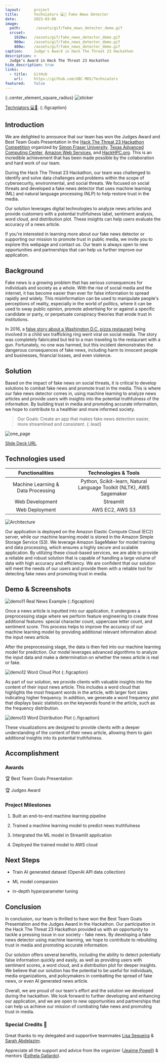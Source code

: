 ```yaml
---
layout:      project
title:       Techniators 💻🤖 Fake News Detector
date:        2023-03-06
image:
  path:       /assets/gif/fake_news_detector_demo.gif
  srcset:
    1920w:   /assets/gif/fake_news_detector_demo.gif
    960w:    /assets/gif/fake_news_detector_demo.gif
    480w:    /assets/gif/fake_news_detector_demo.gif
caption:     Judge's Award in Hack The Threat 23 Hackathon
description: >
  Judge's Award in Hack The Threat 23 Hackathon
hide_description: true
links:
  - title:   GitHub
    url:     https://github.com/UBC-MDS/Techniators
featured:    false
---
```


{:.center_element_square_radius}
![sticker](/assets/img/projects/techniators/techniators_sticker.png)

[Techniators 💻🤖](https://hackhpc.github.io/HacktheThreat23/teams/#Techniators).
{:.figcaption}

## Introduction

We are delighted to announce that our team has won the Judges Award and Best Team Goals Presentation in the
[Hack The Threat 23 Hackathon Competition](https://hackhpc.github.io/HacktheThreat23/)
organized by [Simon Fraser University]((https://www.sfu.ca/big-data.html)), [Texas Advanced Computing Center](https://www.tacc.utexas.edu/), [Amazon Web Services](https://aws.amazon.com/), and [HackHPC.org](http://hackhpc.org/). This is an incredible achievement that has been made possible by the collaboration and hard work of our team.

During  the Hack The Threat 23 Hackathon, our team was challenged to identify and solve data challenges and problems within the scope of cybersecurity, environmental, and social threats. We focused on social threats and developed a fake news detector that uses machine learning (ML) and natural language processing (NLP) to help restore trust in the media.

Our solution leverages digital technologies to analyze news articles and provide customers with a potential truthfulness label, sentiment analysis, word cloud, and distribution plot. These insights can help users evaluate the accuracy of a news article.

If you're interested in learning more about our fake news detector or supporting our mission to promote trust in public media, we invite you to explore this webpage and contact us. Our team is always open to new opportunities and partnerships that can help us further improve our application.

## Background

Fake news is a growing problem that has serious consequences for individuals and society as a whole.
With the rise of social media and the internet, it has become easier than ever for false information to spread rapidly and widely. This misinformation can be used to manipulate people's perceptions of reality, especially in the world of politics, where it can be used to sway public opinion, promote advertising for or against a specific candidate or party, or perpetuate conspiracy theories that erode trust in institutions.

In 2016, a [false story about a Washington D.C. pizza restaurant](https://www.bbc.com/news/blogs-trending-38156985) being involved in a child sex trafficking ring went viral on social media. The story was completely fabricated but led to a man traveling to the restaurant with a gun. Fortunately, no one was harmed, but this incident demonstrates the dangerous consequences of fake news, including harm to innocent people and businesses, financial losses, and even violence.

## Solution

Based on the impact of fake news on social threats, it is critical to develop solutions to combat fake news and promote trust in the media. This is where our fake news detector comes in, using machine learning to analyze news articles and provide users with insights into the potential truthfulness of the information. By building trust in media and promoting accurate information, we hope to contribute to a healthier and more informed society.

> Our Goals: Create an app that makes fake news detection easier, more streamlined and consistent.
{:.lead}

![one_page](/assets/img/projects/techniators/one_page.png)

[Slide Deck URL](https://github.com/UBC-MDS/Techniators/blob/main/Techniators_hackthethreat23_presentation.pdf)

## Technologies used

| Functionalities | Technologies & Tools |
|:-----------------:|:-----------:|
| Machine Learning & Data Processing | Python, Scikit-learn, Natural Language Toolkit (NLTK), AWS Sagemaker |
| Web Development | Streamlit |
| Web Deployment | AWS EC2, AWS S3 |

![Architecture](/assets/img/projects/techniators/fake_news_detector_architecture.png)

Our application is deployed on the Amazon Elastic Compute Cloud (EC2) server, while our machine learning model is stored in the Amazon Simple Storage Service (S3). We leverage Amazon SageMaker for model training and data processing, which ensures a highly secure and scalable application. By utilizing these cloud-based services, we are able to provide a reliable and robust solution that is capable of handling a large volume of data with high accuracy and efficiency. We are confident that our solution will meet the needs of our users and provide them with a reliable tool for detecting fake news and promoting trust in media.

## Demo & Screenshots

![demo11](/assets/img/projects/techniators/demo_1_1.png)
Real News Example
{:.figcaption}

Once a news article is inputted into our application, it undergoes a preprocessing stage where we perform feature engineering to create three additional features: special character count, uppercase letter count, and sentiment score. This process helps to improve the accuracy of our machine learning model by providing additional relevant information about the input news article.

After the preprocessing stage, the data is then fed into our machine learning model for prediction. Our model leverages advanced algorithms to analyze the input data and make a determination on whether the news article is real or fake.

![demo12](/assets/img/projects/techniators/demo_1_2.png)
Word Cloud Plot
{:.figcaption}

As part of our solution, we provide clients with valuable insights into the content of their input news article. This includes a word cloud that highlights the most frequent words in the article, with larger font sizes indicating higher frequency. In addition, we generate a word frequency plot that displays basic statistics on the keywords found in the article, such as the frequency distribution.

![demo13](/assets/img/projects/techniators/demo_1_3.png)
Word Distribution Plot
{:.figcaption}

These visualizations are designed to provide clients with a deeper understanding of the content of their news article, allowing them to gain additional insights into its potential truthfulness.

## Accomplishment

### Awards

🏆 Best Team Goals Presentation

🏆 Judges Award

### Project Milestones

1. Built an end-to-end machine learning pipeline

2. Trained a machine learning model to predict news truthfulness

3. Intergrated the ML model in Streamlit application

4. Deployed the trained model to AWS cloud

## Next Steps

- Train AI generated dataset (OpenAI API data collection)

- ML model comparsion

- in-depth hyperparameter tuning

## Conclusion

In conclusion, our team is thrilled to have won the Best Team Goals Presentation and the Judges Award in the Hackathon. Our participation in the Hack The Threat 23 Hackathon provided us with an opportunity to tackle a pressing issue in our society - fake news. By developing a fake news detector using machine learning, we hope to contribute to rebuilding trust in media and promoting accurate information.

Our solution offers several benefits, including the ability to detect potentially false information quickly and easily, as well as providing users with sentiment scores, a word cloud, and a distribution plot for deeper insights. We believe that our solution has the potential to be useful for individuals, media organizations, and policymakers in combatting the spread of fake news, or even AI generated news article.

Overall, we are proud of our team's effort and the solution we developed during the hackathon. We look forward to further developing and enhancing our application, and we are open to new opportunities and partnerships that can help us achieve our mission of combating fake news and promoting trust in media.

### Special Credits 🙌

Great thanks to my delegated and supportive teammates [Lisa Sequeira](https://ca.linkedin.com/in/lisasequeira) & [Sarah Abdelazim](https://www.linkedin.com/in/sarah-abdelazim-09709bb2).

Appreciate all the support and advice from the organizer ([Jeaime Powell](https://www.linkedin.com/in/jeaimehp/?original_referer=https%3A%2F%2Fjeaimehp.github.io%2F)) & mentors ([Esthela Gallardo](https://www.linkedin.com/in/esthela-gallardo-a60672108)).
